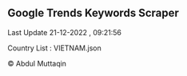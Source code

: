 

## Google Trends Keywords Scraper 
 
Last Update 21-12-2022 , 09:21:56

Country List :
VIETNAM.json



© Abdul Muttaqin 
